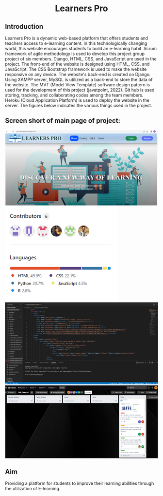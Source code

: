 <h1 align="center">
  <font> Learners Pro </font>
</h1>
<h2 align="left">Introduction</h2>
Learners Pro is a dynamic web-based platform that offers students and teachers access to 
e-learning content. In this technologically changing world, this website encourages students to 
build an e-learning habit. Scrum framework of agile methodology is used to develop this project 
group project of six members. Django, HTML, CSS, and JavaScript are used in the project. The 
front-end of the website is designed using HTML, CSS, and JavaScript. The CSS Bootstrap 
framework is used to make the website responsive on any device. The website's back-end is 
created on Django. Using XAMPP server, MySQL is utilized as a back-end to store the data of 
the website. The MVT (Model View Template) software design pattern is used for the 
development of this project (javatpoint, 2022). Git hub is used storing, tracking, and 
collaborating codes among the team members. Heroku (Cloud Application Platform) is used to 
deploy the website in the server. The figures below indicates the various things used in the 
project.
<h2 align="left">Screen short of main page of project:</h2>
<img src="first.PNG"/>
<img src="git.PNG"/>
<img src="codes.PNG"/>
<img src="trello.PNG"/>
<h2 align="left">Aim </h2>
Providing a platform for students to improve their learning abilities through the utilization of E-learning.
